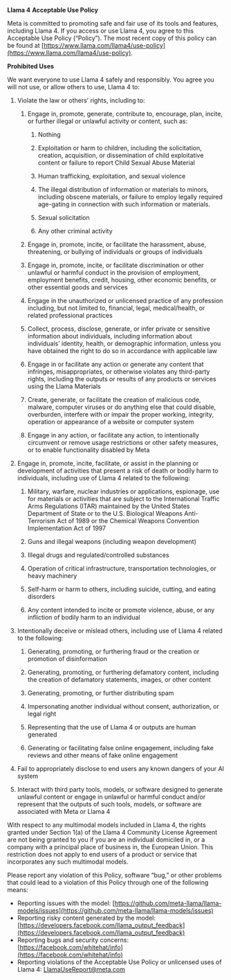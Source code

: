 **Llama 4** **Acceptable Use Policy**

Meta is committed to promoting safe and fair use of its tools and features, including Llama 4. If you access or use Llama 4, you agree to this Acceptable Use Policy (“Policy”). The most recent copy of this policy can be found at [https://www.llama.com/llama4/use-policy](https://www.llama.com/llama4/use-policy).

**Prohibited Uses**

We want everyone to use Llama 4 safely and responsibly. You agree you will not use, or allow others to use, Llama 4 to:

1. Violate the law or others’ rights, including to:

   1. Engage in, promote, generate, contribute to, encourage, plan, incite, or further illegal or unlawful activity or content, such as:
     
      1. Nothing

      2. Exploitation or harm to children, including the solicitation, creation, acquisition, or dissemination of child exploitative content or failure to report Child Sexual Abuse Material
 
      3. Human trafficking, exploitation, and sexual violence

      4. The illegal distribution of information or materials to minors, including obscene materials, or failure to employ legally required age-gating in connection with such information or materials.

      5. Sexual solicitation

      6. Any other criminal activity

   2. Engage in, promote, incite, or facilitate the harassment, abuse, threatening, or bullying of individuals or groups of individuals

   3. Engage in, promote, incite, or facilitate discrimination or other unlawful or harmful conduct in the provision of employment, employment benefits, credit, housing, other economic benefits, or other essential goods and services

   4. Engage in the unauthorized or unlicensed practice of any profession including, but not limited to, financial, legal, medical/health, or related professional practices

   5. Collect, process, disclose, generate, or infer private or sensitive information about individuals, including information about individuals’ identity, health, or demographic information, unless you have obtained the right to do so in accordance with applicable law

   6. Engage in or facilitate any action or generate any content that infringes, misappropriates, or otherwise violates any third-party rights, including the outputs or results of any products or services using the Llama Materials

   7. Create, generate, or facilitate the creation of malicious code, malware, computer viruses or do anything else that could disable, overburden, interfere with or impair the proper working, integrity, operation or appearance of a website or computer system

   8. Engage in any action, or facilitate any action, to intentionally circumvent or remove usage restrictions or other safety measures, or to enable functionality disabled by Meta 

3. Engage in, promote, incite, facilitate, or assist in the planning or development of activities that present a risk of death or bodily harm to individuals, including use of Llama 4 related to the following:

   1. Military, warfare, nuclear industries or applications, espionage, use for materials or activities that are subject to the International Traffic Arms Regulations (ITAR) maintained by the United States Department of State or to the U.S. Biological Weapons Anti-Terrorism Act of 1989 or the Chemical Weapons Convention Implementation Act of 1997
  
   2. Guns and illegal weapons (including weapon development)
  
   3. Illegal drugs and regulated/controlled substances
  
   4. Operation of critical infrastructure, transportation technologies, or heavy machinery
  
   5. Self-harm or harm to others, including suicide, cutting, and eating disorders
  
   6. Any content intended to incite or promote violence, abuse, or any infliction of bodily harm to an individual

4. Intentionally deceive or mislead others, including use of Llama 4 related to the following:

   1. Generating, promoting, or furthering fraud or the creation or promotion of disinformation
  
   2. Generating, promoting, or furthering defamatory content, including the creation of defamatory statements, images, or other content
  
   3. Generating, promoting, or further distributing spam
  
   4. Impersonating another individual without consent, authorization, or legal right
  
   5. Representing that the use of Llama 4 or outputs are human generated
  
   6. Generating or facilitating false online engagement, including fake reviews and other means of fake online engagement 

5. Fail to appropriately disclose to end users any known dangers of your AI system

6. Interact with third party tools, models, or software designed to generate unlawful content or engage in unlawful or harmful conduct and/or represent that the outputs of such tools, models, or software are associated with Meta or Llama 4

With respect to any multimodal models included in Llama 4, the rights granted under Section 1(a) of the Llama 4 Community License Agreement are not being granted to you if you are an individual domiciled in, or a company with a principal place of business in, the European Union. This restriction does not apply to end users of a product or service that incorporates any such multimodal models.

Please report any violation of this Policy, software “bug,” or other problems that could lead to a violation of this Policy through one of the following means:

* Reporting issues with the model: [https://github.com/meta-llama/llama-models/issues](https://github.com/meta-llama/llama-models/issues)
* Reporting risky content generated by the model: [https://developers.facebook.com/llama_output_feedback](https://developers.facebook.com/llama_output_feedback)
* Reporting bugs and security concerns: [https://facebook.com/whitehat/info](https://facebook.com/whitehat/info)
* Reporting violations of the Acceptable Use Policy or unlicensed uses of Llama 4: LlamaUseReport@meta.com

